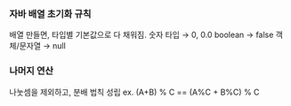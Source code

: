 ### 자바 배열 초기화 규칙
배열 만들면, 타입별 기본값으로 다 채워짐.
숫자 타입 → 0, 0.0
boolean → false
객체/문자열 → null

### 나머지 연산
나눗셈을 제외하고, 분배 법칙 성립
ex. (A+B) % C == (A%C + B%C) % C